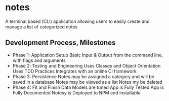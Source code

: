 # notes
A terminal based (CLI) application allowing users to easily create and manage a list of categorized notes


## Development Process, Milestones
* Phase 1: Application Setup
Basic Input & Output from the command line, with flags and arguments
* Phase 2: Testing and Engineering
Uses Classes and Object Orientation
Uses TDD Practices
Integrates with an online CI framework
* Phase 3: Persistence
Notes may be assigned a category and will be saved in a database
Notes may be viewed as a list
Notes my be deleted
* Phase 4: Fit and Finish
Data Models are tuned
App is Fully Tested
App is Fully Documented
Notesy is Deployed to NPM and Installable